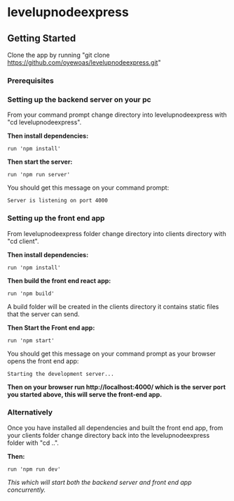# levelupnodeexpress


## Getting Started

Clone the app by running "git clone https://github.com/oyewoas/levelupnodeexpress.git"

### Prerequisites


### Setting up the backend server on your pc

From your command prompt change directory into levelupnodeexpress with "cd levelupnodeexpress".

**Then install dependencies:**
```
run 'npm install' 
```

**Then start the server:**
```
run 'npm run server' 
```

You should get this message on your command prompt:
```
Server is listening on port 4000
```

### Setting up the front end app

From levelupnodeexpress folder change directory into clients directory with "cd client".

**Then install dependencies:**
```
run 'npm install' 
```

**Then build the front end react app:**
```
run 'npm build' 
```

A build folder will be created in the clients directory it contains static files that the server can send.

**Then Start the Front end app:**
```
run 'npm start' 
```

You should get this message on your command prompt as your browser opens the front end app:

```
Starting the development server...
```

**Then on your browser run http://localhost:4000/ which is the server port you started above, this will serve the front-end app.**

### Alternatively

Once you have installed all dependencies and built the front end app, from your clients folder change directory back into the levelupnodeexpress folder with "cd ..".

**Then:**

```
run 'npm run dev' 
```

*This which will start both the backend server and front end app concurrently.*